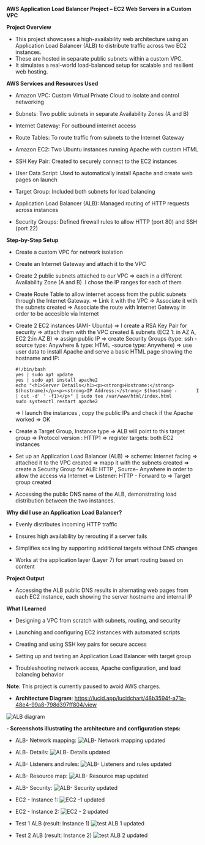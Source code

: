 **AWS Application Load Balancer Project – EC2 Web Servers in a Custom VPC**

**Project Overview**

- This project showcases a high-availability web architecture using an Application Load Balancer (ALB) to distribute traffic across two EC2 instances.
- These are hosted in separate public subnets within a custom VPC.
- It simulates a real-world load-balanced setup for scalable and resilient web hosting.

**AWS Services and Resources Used**

- Amazon VPC: Custom Virtual Private Cloud to isolate and control networking

- Subnets: Two public subnets in separate Availability Zones (A and B)

- Internet Gateway: For outbound internet access

- Route Tables: To route traffic from subnets to the Internet Gateway

- Amazon EC2: Two Ubuntu instances running Apache with custom HTML

- SSH Key Pair: Created to securely connect to the EC2 instances

- User Data Script: Used to automatically install Apache and create web pages on launch

- Target Group: Included both subnets for load balancing

- Application Load Balancer (ALB): Managed routing of HTTP requests across instances

- Security Groups: Defined firewall rules to allow HTTP (port 80) and SSH (port 22)

**Step-by-Step Setup**

- Create a custom VPC for network isolation

- Create an Internet Gateway and attach it to the VPC
  
- Create 2 public subnets attached to our VPC => each in a different Availability Zone (A and B) .I chose the IP ranges for each of them
  
- Create Route Table to allow internet access from the public subnets through the Internet Gateway.
      => Link it with the VPC
      => Associate it with the subnets created
      => Associate the route with Internet Gateway in order to be accesible via Internet

- Create 2 EC2 instances (AMI- Ubuntu)
      => I create a RSA Key Pair for security
      => attach them with the VPC created & subnets (EC2 1: in AZ A, EC2 2:in AZ B)
      => assign public IP
      => create Security Groups (type: ssh -source type: Anywhere  & type: HTML -source type: Anywhere)
      => use user data to install Apache and serve a basic HTML page showing the hostname and IP:

      #!/bin/bash
      yes | sudo apt update
      yes | sudo apt install apache2
      echo "<h1>Server Details</h1><p><strong>Hostname:</strong> $(hostname)</p><p><strong>IP Address:</strong> $(hostname -       I | cut -d' ' -f1)</p>" | sudo tee /var/www/html/index.html
      sudo systemctl restart apache2

   => I launch the instances , copy the public IPs and check if the Apache worked => OK

- Create a Target Group, Instance type =>  ALB will point to this target group
    => Protocol version : HTTP1
    => register targets: both EC2 instances
 

- Set up an Application Load Balancer (ALB)
   => scheme: Internet facing
   => attached it to the VPC created
   => mapp it with the subnets created
   => create a Security Group for ALB: HTTP , Source- Anywhere in order to allow the access via Internet
   => Listener: HTTP - Forward to => Target group created

-  Accessing the public DNS name of the ALB, demonstrating load distribution between the two instances.


**Why did I use an Application Load Balancer?**

- Evenly distributes incoming HTTP traffic

- Ensures high availability by rerouting if a server fails

- Simplifies scaling by supporting additional targets without DNS changes

- Works at the application layer (Layer 7) for smart routing based on content

 **Project Output**
- Accessing the ALB public DNS results in alternating web pages from each EC2 instance, each showing the server hostname and internal IP

**What I Learned**

- Designing a VPC from scratch with subnets, routing, and security

- Launching and configuring EC2 instances with automated scripts

- Creating and using SSH key pairs for secure access

- Setting up and testing an Application Load Balancer with target group

- Troubleshooting network access, Apache configuration, and load balancing behavior

**Note**: This project is currently paused to avoid AWS charges. 

- **Architecture Diagram**:  https://lucid.app/lucidchart/48b3594f-a71a-48e4-99a8-798d397ff804/view 

![ALB diagram](https://github.com/user-attachments/assets/21282d00-d2fb-4558-8b16-9394f5587813)

**- Screenshots illustrating the architecture and configuration steps:**


- ALB- Network mapping:
 ![ALB- Network mapping updated](https://github.com/user-attachments/assets/1abd1190-36cf-4308-a3b5-192896f1ea67)

- ALB- Details:
 ![ALB- Details updated](https://github.com/user-attachments/assets/9fd897cc-ab11-47b2-8cef-a7d345a97714)

- ALB- Listeners and rules:
 ![ALB- Listeners and rules updated](https://github.com/user-attachments/assets/647e15f3-f896-4ba9-bbe2-9917dbbcb4d3)

- ALB- Resource map:
  ![ALB- Resource map updated](https://github.com/user-attachments/assets/1f484739-d198-46d7-b1ba-7bf26e3c1c3d)
  
- ALB- Security:
 ![ALB- Security updated](https://github.com/user-attachments/assets/7dd9ead4-b4b7-4f8d-a6ca-27104496db26)

- EC2 - Instance 1:
 ![EC2 -1 updated](https://github.com/user-attachments/assets/0cb3b7ca-d6c7-4c3f-b3e4-3d62ce44af53)

- EC2 - Instance 2:
 ![EC2 - 2 updated](https://github.com/user-attachments/assets/415be22f-b927-4edf-bb03-6cb48839cbaa)

 - Test 1  ALB (result: Instance 1)
 ![test ALB 1 updated](https://github.com/user-attachments/assets/937f831c-fc10-4d53-b9e6-ba8ebbc3403c)

-  Test 2  ALB (result: Instance 2)
 ![test ALB 2 updated](https://github.com/user-attachments/assets/a3cc6c7f-2fbf-44ad-b493-c5ddf9c33cc1)
